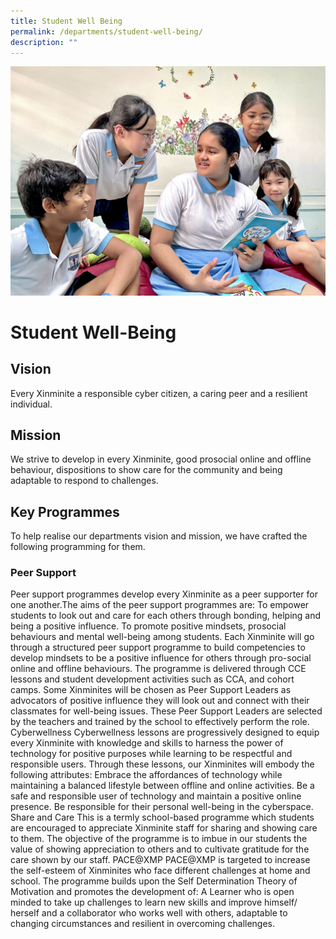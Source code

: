 ```yaml
---
title: Student Well Being
permalink: /departments/student-well-being/
description: ""
---
```

![](/images/Department%20Pics/student%20well%20being%20s.jpg)

# **Student Well-Being**


## Vision 
Every Xinminite a responsible cyber citizen, a caring peer and a resilient individual. 

## Mission
We strive to develop in every Xinminite, good prosocial online and offline behaviour, dispositions to show care for the community and being adaptable to respond to challenges.

## Key Programmes
To help realise our departments vision and mission, we have crafted the following programming for them.

### Peer Support
Peer support programmes develop every Xinminite as a peer supporter for one another.The aims of the peer support programmes are:
To empower students to look out and care for each others through bonding, helping and being a positive influence.
To promote positive mindsets, prosocial behaviours and mental well-being among students.
Each Xinminite will go through a structured peer support programme to build competencies to develop mindsets to be a positive influence for others through pro-social online and offline behaviours. The programme is delivered through CCE lessons and student development activities such as CCA, and cohort camps.
Some Xinminites will be chosen as Peer Support Leaders as advocators of positive influence they will look out and connect with their classmates for well-being issues.  These Peer Support Leaders are selected by the teachers and trained by the school to effectively perform the role.
Cyberwellness
Cyberwellness lessons are progressively designed to equip every Xinminite with knowledge and skills to harness the power of technology for positive purposes while learning to be respectful and responsible users.
Through these lessons, our Xinminites will embody the following attributes: 
Embrace the affordances of technology while maintaining a balanced lifestyle between offline and online activities.
Be a safe and responsible user of technology and maintain a positive online presence.
Be responsible for their personal well-being in the cyberspace.
Share and Care
This is a termly school-based programme which students are encouraged to appreciate Xinminite staff for sharing and showing care to them. The objective of the programme is to imbue in our students the value of showing appreciation to others and to cultivate gratitude for the care shown by our staff.
PACE@XMP
PACE@XMP is targeted to increase the self-esteem of Xinminites who face different challenges at home and school. The programme builds upon the Self Determination Theory of Motivation and promotes the development of:
A Learner who is open minded to take up challenges to learn new skills and improve himself/ herself and a collaborator who works well with others, adaptable to changing circumstances and resilient in overcoming challenges.